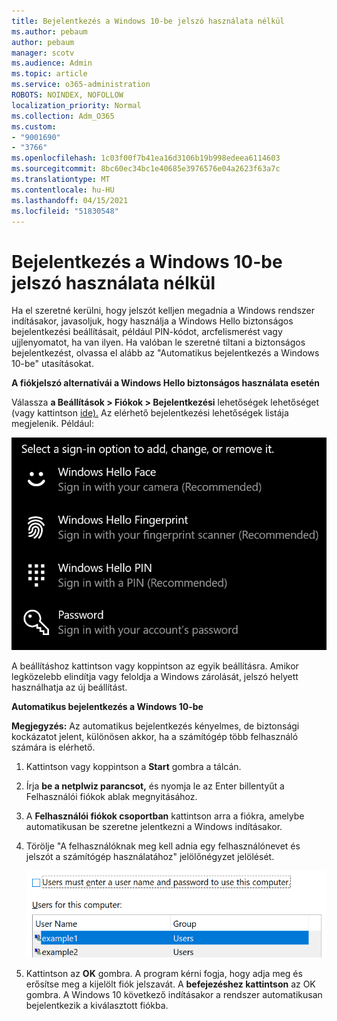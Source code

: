 ```yaml
---
title: Bejelentkezés a Windows 10-be jelszó használata nélkül
ms.author: pebaum
author: pebaum
manager: scotv
ms.audience: Admin
ms.topic: article
ms.service: o365-administration
ROBOTS: NOINDEX, NOFOLLOW
localization_priority: Normal
ms.collection: Adm_O365
ms.custom:
- "9001690"
- "3766"
ms.openlocfilehash: 1c03f00f7b41ea16d3106b19b998edeea6114603
ms.sourcegitcommit: 8bc60ec34bc1e40685e3976576e04a2623f63a7c
ms.translationtype: MT
ms.contentlocale: hu-HU
ms.lasthandoff: 04/15/2021
ms.locfileid: "51830548"
---
```

# <a name="sign-in-to-windows-10-without-using-a-password"></a>Bejelentkezés a Windows 10-be jelszó használata nélkül

Ha el szeretné kerülni, hogy jelszót kelljen megadnia a Windows rendszer indításakor, javasoljuk, hogy használja a Windows Hello biztonságos bejelentkezési beállításait, például PIN-kódot, arcfelismerést vagy ujjlenyomatot, ha van ilyen. Ha valóban le szeretné tiltani a biztonságos bejelentkezést, olvassa el alább az "Automatikus bejelentkezés a Windows 10-be" utasításokat.

**A fiókjelszó alternatívái a Windows Hello biztonságos használata esetén**

Válassza **a Beállítások > Fiókok > Bejelentkezési** lehetőségek lehetőséget (vagy kattintson [ide).](ms-settings:signinoptions?activationSource=GetHelp) Az elérhető bejelentkezési lehetőségek listája megjelenik. Például:

![Bejelentkezési lehetőségek.](media/sign-in-options.png)

A beállításhoz kattintson vagy koppintson az egyik beállításra. Amikor legközelebb elindítja vagy feloldja a Windows zárolását, jelszó helyett használhatja az új beállítást. 

**Automatikus bejelentkezés a Windows 10-be**

**Megjegyzés:** Az automatikus bejelentkezés kényelmes, de biztonsági kockázatot jelent, különösen akkor, ha a számítógép több felhasználó számára is elérhető. 

1. Kattintson vagy koppintson a **Start** gombra a tálcán.

2. Írja **be a netplwiz parancsot,** és nyomja le az Enter billentyűt a Felhasználói fiókok ablak megnyitásához.

3. A **Felhasználói fiókok csoportban** kattintson arra a fiókra, amelybe automatikusan be szeretne jelentkezni a Windows indításakor.

4. Törölje "A felhasználóknak meg kell adnia egy felhasználónevet és jelszót a számítógép használatához" jelölőnégyzet jelölését.

    ![A felhasználóknak meg kell adnia a felhasználónevet és a jelszót.](media/users-must-enter-username.png)

5. Kattintson az **OK** gombra. A program kérni fogja, hogy adja meg és erősítse meg a kijelölt fiók jelszavát. A **befejezéshez kattintson** az OK gombra. A Windows 10 következő indításakor a rendszer automatikusan bejelentkezik a kiválasztott fiókba.
